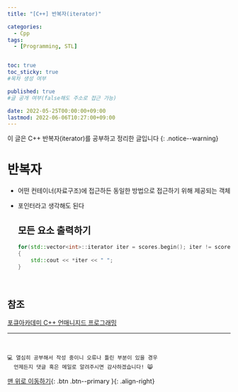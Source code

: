 ```yaml
---
title: "[C++] 반복자(iterator)" 

categories:
  - Cpp
tags:
  - [Programming, STL]


toc: true
toc_sticky: true
#목차 생성 여부

published: true
#글 공개 여부(false해도 주소로 접근 가능)

date: 2022-05-25T00:00:00+09:00
lastmod: 2022-06-06T10:27:00+09:00
---
```


이 글은 C++ 반복자(iterator)를 공부하고 정리한 글입니다
{: .notice--warning}

# 반복자
- 어떤 컨테이너(자료구조)에 접근하든 동일한 방법으로 접근하기 위해 제공되는 객체
- 포인터라고 생각해도 된다

  ## 모든 요소 출력하기
  ```cpp
  for(std::vector<int>::iterator iter = scores.begin(); iter != scores.end(); ++iter)
  {
      std::cout << *iter << " ";
  }
  ```

<br>

## 참조
[포큐아카데미 C++ 언매니지드 프로그래밍](https://pocu-ko.teachable.com/p/comp3200)

***
<br>

    💻 열심히 공부해서 작성 중이니 오류나 틀린 부분이 있을 경우 
      언제든지 댓글 혹은 메일로 알려주시면 감사하겠습니다! 😸

[맨 위로 이동하기](#){: .btn .btn--primary }{: .align-right}